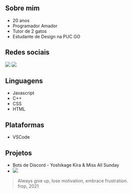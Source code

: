 ## Sobre mim

- 20 anos
- Programador Amador
- Tutor de 2 gatos
- Estudante de Design na PUC GO

## Redes sociais
[![](https://img.shields.io/badge/Instagram-696969?style=for-the-badge&logo=instagram&logoColor=black)](https://www.instagram.com/eusoufrop/) 
[![](https://img.shields.io/badge/Discord-696969?style=for-the-badge&logo=discord&logoColor=black)](https://discord.com/invite/RqxP8ykRJf)

## Linguagens
- Javascript
- C++
- CSS
- HTML

## Plataformas
- VSCode

## Projetos
- Bots de Discord - Yoshikage Kira & Miss All Sunday<br>
- [![](https://img.shields.io/badge/website-696969?style=for-the-badge&logo=About.me&logoColor=black)](https://frop.info)


> Always give up, lose motivation, embrace frustration.  
> frop, 2021
